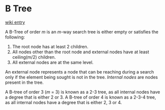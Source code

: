 # B Tree

[wiki entry](http://en.wikipedia.org/wiki/B-tree)

A B-Tree of order *m* is an *m*-way search tree is either empty or satisfies the following:

1. The root node has at least 2 children.
2. All nodes other than the root node and external nodes have at least ceiling(m/2) children.
3. All external nodes are at the same level.

An external node represents a node that can be reaching during a search only if the element being sought is not in the tree.
*Internal nodes* are nodes present in the tree.

A B-tree of order 3 (*m* = 3) is known as a 2-3 tree, as all internal nodes have a degree that is either 2 or 3.
A B-tree of order 4 is known as a 2-3-4 tree, as all internal nodes have a degree that is either 2, 3 or 4.
